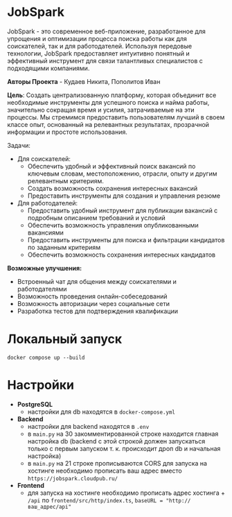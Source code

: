 # JobSpark
JobSpark - это современное веб-приложение, разработанное для упрощения и оптимизации процесса поиска работы как для соискателей, так и для работодателей. Используя передовые технологии, JobSpark предоставляет интуитивно понятный и эффективный инструмент для связи талантливых специалистов с подходящими компаниями.


**Авторы Проекта** - Кудаев Никита, Пополитов Иван


**Цель**: Создать централизованную платформу, которая объединит все необходимые инструменты для успешного поиска и найма работы, значительно сокращая время и усилия, затрачиваемые на эти процессы. Мы стремимся предоставить пользователям лучший в своем классе опыт, основанный на релевантных результатах, прозрачной информации и простоте использования.


Задачи:
+ Для соискателей:
  + Обеспечить удобный и эффективный поиск вакансий по ключевым словам, местоположению, отрасли, опыту и другим релевантным критериям.
  + Создать возможность сохранения интересных вакансий
  + Предоставить инструменты для создания и управления резюме
+ Для работодателей:
  + Предоставить удобный инструмент для публикации вакансий с подробным описанием требований и условий
  + Обеспечить возможность управления опубликованными вакансиями
  + Предоставить инструменты для поиска и фильтрации кандидатов по заданным критериям
  + Обеспечить возможность сохранения интересных кандидатов


**Возможные улучшения:**
+ Встроенный чат для общения между соискателями и работодателями
+ Возможность проведения онлайн-собеседований
+ Возможность авторизации через социальные сети
+ Разработка тестов для подтверждения квалификации


# Локальный запуск
`docker compose up --build`

# Настройки
+ **PostgreSQL**
  + настройки для db находятся в `docker-compose.yml`
+ **Backend**
  + настройки для backend находятся в `.env`
  + в `main.py` на 30 закомментированной строке находится главная настройка db (backend с этой строкой должен запускаться только с первым запуском т. к. происходит дроп db и начальная настройка)
  + в `main.py` на 21 строке прописываются CORS для запуска на хостинге необходимо прописать ваш адрес вместо `https://jobspark.cloudpub.ru/`
+ **Frontend**
  + для запуска на хостинге необходимо прописать адрес хостинга + `/api` по `frontend/src/http/index.ts`, `baseURL = "http://ваш_адрес/api"`